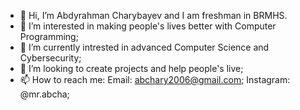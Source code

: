 - 👋 Hi, I’m Abdyrahman Charybayev and I am freshman in BRMHS. 
- 👀 I’m interested in making people's lives better with Computer Programming;
- 🌱 I’m currently intrested in advanced Computer Science and Cybersecurity;
- 💞️ I’m looking to create projects and help people's live;
- 📫 How to reach me:
            Email: abchary2006@gmail.com;
            Instagram: @mr.abcha;
            


